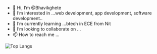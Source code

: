 - 👋 Hi, I’m @Bhavikghete
- 👀 I’m interested in ...web development, app development, software development..
- 🌱 I’m currently learning ...btech in ECE from Nit
- 💞️ I’m looking to collaborate on ...
- 📫 How to reach me ...

<!---
Bhavikghete/Bhavikghete is a ✨ special ✨ repository because its `README.md` (this file) appears on your GitHub profile.
You can click the Preview link to take a look at your changes.
--->

![Top Langs](https://github-readme-stats.vercel.app/api/top-langs/?username=CharalambosIoannou&theme=tokyonight)

